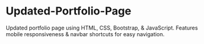 # Updated-Portfolio-Page

Updated portfolio page using HTML, CSS, Bootstrap, & JavaScript. Features mobile responsiveness & navbar shortcuts for easy navigation.

